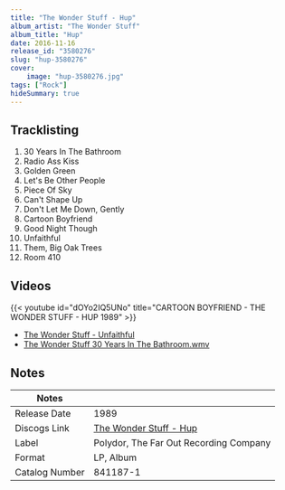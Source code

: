 ```yaml
---
title: "The Wonder Stuff - Hup"
album_artist: "The Wonder Stuff"
album_title: "Hup"
date: 2016-11-16
release_id: "3580276"
slug: "hup-3580276"
cover:
    image: "hup-3580276.jpg"
tags: ["Rock"]
hideSummary: true
---
```


## Tracklisting
1. 30 Years In The Bathroom
2. Radio Ass Kiss
3. Golden Green
4. Let's Be Other People
5. Piece Of Sky
6. Can't Shape Up
7. Don't Let Me Down, Gently
8. Cartoon Boyfriend
9. Good Night Though
10. Unfaithful
11. Them, Big Oak Trees
12. Room 410

## Videos
{{< youtube id="dOYo2IQ5UNo" title="CARTOON BOYFRIEND - THE WONDER STUFF - HUP 1989" >}}
- [The Wonder Stuff - Unfaithful](https://www.youtube.com/watch?v=onDvSeWeJsc)
- [The Wonder Stuff 30 Years In The Bathroom.wmv](https://www.youtube.com/watch?v=fS2AA27i0Ag)

## Notes

| Notes          |             |
| ---------------| ----------- |
| Release Date   | 1989 |
| Discogs Link   | [The Wonder Stuff - Hup](https://www.discogs.com/release/3580276) |
| Label          | Polydor, The Far Out Recording Company |
| Format         | LP, Album |
| Catalog Number | 841187-1 |

